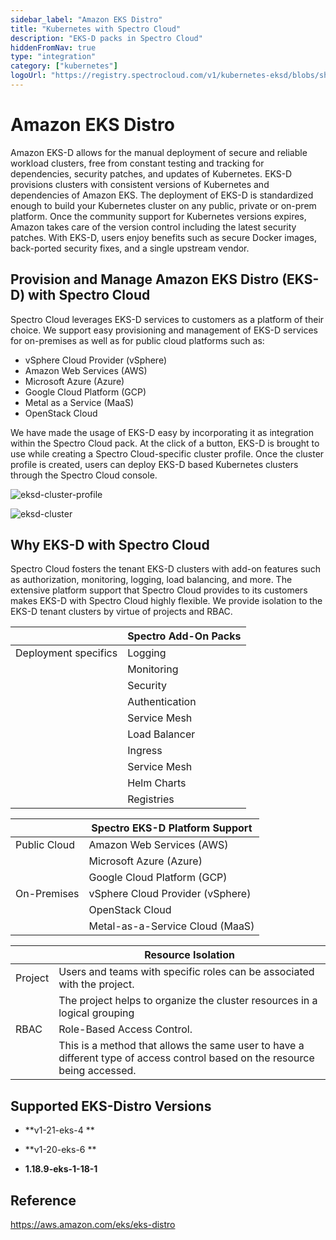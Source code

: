 ```yaml
---
sidebar_label: "Amazon EKS Distro"
title: "Kubernetes with Spectro Cloud"
description: "EKS-D packs in Spectro Cloud"
hiddenFromNav: true
type: "integration"
category: ["kubernetes"]
logoUrl: "https://registry.spectrocloud.com/v1/kubernetes-eksd/blobs/sha256:5790ca7040999e2f9371163a319cda652ed1e32139bcb9c6fb32a0152d9f48fb?type=image/png"
---
```


# Amazon EKS Distro

Amazon EKS-D allows for the manual deployment of secure and reliable workload clusters, free from constant testing and
tracking for dependencies, security patches, and updates of Kubernetes. EKS-D provisions clusters with consistent
versions of Kubernetes and dependencies of Amazon EKS. The deployment of EKS-D is standardized enough to build your
Kubernetes cluster on any public, private or on-prem platform. Once the community support for Kubernetes versions
expires, Amazon takes care of the version control including the latest security patches. With EKS-D, users enjoy
benefits such as secure Docker images, back-ported security fixes, and a single upstream vendor.

## Provision and Manage Amazon EKS Distro (EKS-D) with Spectro Cloud

Spectro Cloud leverages EKS-D services to customers as a platform of their choice. We support easy provisioning and
management of EKS-D services for on-premises as well as for public cloud platforms such as:

- vSphere Cloud Provider (vSphere)
- Amazon Web Services (AWS)
- Microsoft Azure (Azure)
- Google Cloud Platform (GCP)
- Metal as a Service (MaaS)
- OpenStack Cloud

We have made the usage of EKS-D easy by incorporating it as integration within the Spectro Cloud pack. At the click of a
button, EKS-D is brought to use while creating a Spectro Cloud-specific cluster profile. Once the cluster profile is
created, users can deploy EKS-D based Kubernetes clusters through the Spectro Cloud console.

![eksd-cluster-profile](/eksd-cluster-profile.png)

![eksd-cluster](/eksd-cluster.png)

## Why EKS-D with Spectro Cloud

Spectro Cloud fosters the tenant EKS-D clusters with add-on features such as authorization, monitoring, logging, load
balancing, and more. The extensive platform support that Spectro Cloud provides to its customers makes EKS-D with
Spectro Cloud highly flexible. We provide isolation to the EKS-D tenant clusters by virtue of projects and RBAC.

|                      | Spectro Add-On Packs |
| -------------------- | -------------------- |
| Deployment specifics | Logging              |
|                      | Monitoring           |
|                      | Security             |
|                      | Authentication       |
|                      | Service Mesh         |
|                      | Load Balancer        |
|                      | Ingress              |
|                      | Service Mesh         |
|                      | Helm Charts          |
|                      | Registries           |

|              | Spectro EKS-D Platform Support   |
| ------------ | -------------------------------- |
| Public Cloud | Amazon Web Services (AWS)        |
|              | Microsoft Azure (Azure)          |
|              | Google Cloud Platform (GCP)      |
| On-Premises  | vSphere Cloud Provider (vSphere) |
|              | OpenStack Cloud                  |
|              | Metal-as-a-Service Cloud (MaaS)  |

|         | Resource Isolation                                                                                                          |
| ------- | --------------------------------------------------------------------------------------------------------------------------- |
| Project | Users and teams with specific roles can be associated with the project.                                                     |
|         | The project helps to organize the cluster resources in a logical grouping                                                   |
| RBAC    | Role-Based Access Control.                                                                                                  |
|         | This is a method that allows the same user to have a different type of access control based on the resource being accessed. |

## Supported EKS-Distro Versions

<Tabs>
<TabItem label="1.21.x" value="EKS-D_v1.21">

- **v1-21-eks-4 **

</TabItem>
<TabItem label="1.20.x" value="EKS-D_v1.20">

- **v1-20-eks-6 **

</TabItem>

<TabItem label="1.18.x" value="EKS-D_v1.18">

- **1.18.9-eks-1-18-1**

</TabItem>

</Tabs>

## Reference

https://aws.amazon.com/eks/eks-distro
